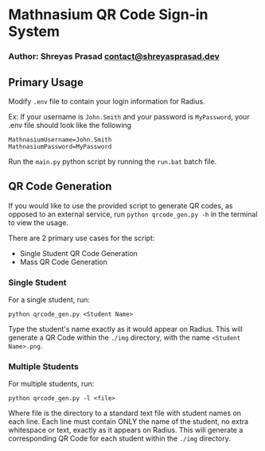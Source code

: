 # Mathnasium QR Code Sign-in System
### Author: Shreyas Prasad <contact@shreyasprasad.dev>

## Primary Usage
Modify `.env` file to contain your login information for Radius.

Ex: If your username is `John.Smith` and your password is `MyPassword`, your .env file should look like the following

```
MathnasiumUsername=John.Smith
MathnasiumPassword=MyPassword
```

Run the `main.py` python script by running the `run.bat` batch file.


## QR Code Generation
If you would like to use the provided script to generate QR codes, as opposed to an external service, run `python qrcode_gen.py -h` in the terminal to view the usage.

There are 2 primary use cases for the script:
- Single Student QR Code Generation
- Mass QR Code Generation

### Single Student
For a single student, run: 

`python qrcode_gen.py <Student Name>`

Type the student's name exactly as it would appear on Radius. This will generate a QR Code within the `./img` directory, with the name `<Student Name>.png`.


### Multiple Students
For multiple students, run:

`python qrcode_gen.py -l <file>`

Where file is the directory to a standard text file with student names on each line. Each line must contain ONLY the name of the student, no extra whitespace or text, exactly as it appears on Radius. This will generate a corresponding QR Code for each student within the `./img` directory.